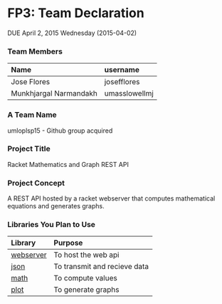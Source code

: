 # FP3: Team Declaration
DUE April 2, 2015 Wednesday (2015-04-02)

### Team Members
|Name                  |username      |
|:---------------------|:-------------|
|Jose Flores           | josefflores  |
|Munkhjargal Narmandakh| umasslowellmj|

### A Team Name
umloplsp15 - Github group acquired

### Project Title
Racket Mathematics and Graph REST API

### Project Concept
A REST API hosted by a racket webserver that computes mathematical equations and generates graphs.

### Libraries You Plan to Use 
|Library               |Purpose                     | 
|:---------------------|:---------------------------|
|[webserver][webserver]|To host the web api         |
|[json][json]          |To transmit and recieve data|
|[math][math]          |To compute values           |
|[plot][plot]          |To generate graphs          |

<!-- LINKS -->
[webserver]:http://docs.racket-lang.org/web-server/
[math]:http://docs.racket-lang.org/math/
[plot]:http://docs.racket-lang.org/plot/
[json]:http://docs.racket-lang.org/json/
